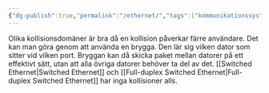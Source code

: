 ```yaml
---
{"dg-publish":true,"permalink":"/ethernet/","tags":["kommunikationssystem"]}
---
```



Olika kollisionsdomäner är bra då en kollision påverkar färre användare. Det kan man göra genom att använda en brygga. Den lär sig vilken dator som sitter vid vilken port. Bryggan kan då skicka paket mellan datorer på ett effektivt sätt, utan att alla övriga datorer behöver ta del av det. [[Switched Ethernet\|Switched Ethernet]] och [[Full-duplex Switched Ethernet\|Full-duplex Switched Ethernet]] har inga kollisioner alls.